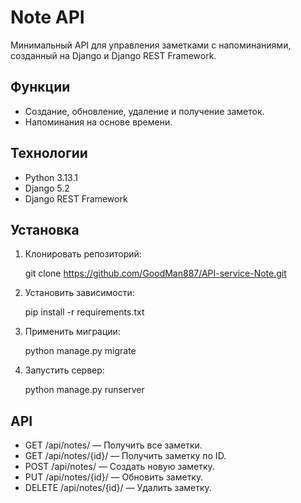 # Note API

Минимальный API для управления заметками с напоминаниями, созданный на Django и Django REST Framework.

## Функции

- Создание, обновление, удаление и получение заметок.
- Напоминания на основе времени.

## Технологии

- Python 3.13.1
- Django 5.2
- Django REST Framework

## Установка

1. Клонировать репозиторий:
   
    git clone https://github.com/GoodMan887/API-service-Note.git
    
2. Установить зависимости:
   
    pip install -r requirements.txt
    
3. Применить миграции:
   
    python manage.py migrate
    
4. Запустить сервер:
   
    python manage.py runserver
    
## API

- GET /api/notes/ — Получить все заметки.
- GET /api/notes/{id}/ — Получить заметку по ID.
- POST /api/notes/ — Создать новую заметку.
- PUT /api/notes/{id}/ — Обновить заметку.
- DELETE /api/notes/{id}/ — Удалить заметку.
